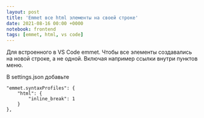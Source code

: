 ```yaml
---
layout: post
title: 'Emmet все html элементы на своей строке'
date: 2021-08-16 00:00 +0000
notebook: frontend
tags: [emmet, html, vs code]
---
```

Для встроенного в VS Code emmet. Чтобы все элементы создавались на новой строке, а не одной. Включая например ссылки внутри пунктов меню. 

В settings.json добавьте
```
"emmet.syntaxProfiles": {
	"html": {
		"inline_break": 1
	}
},
```